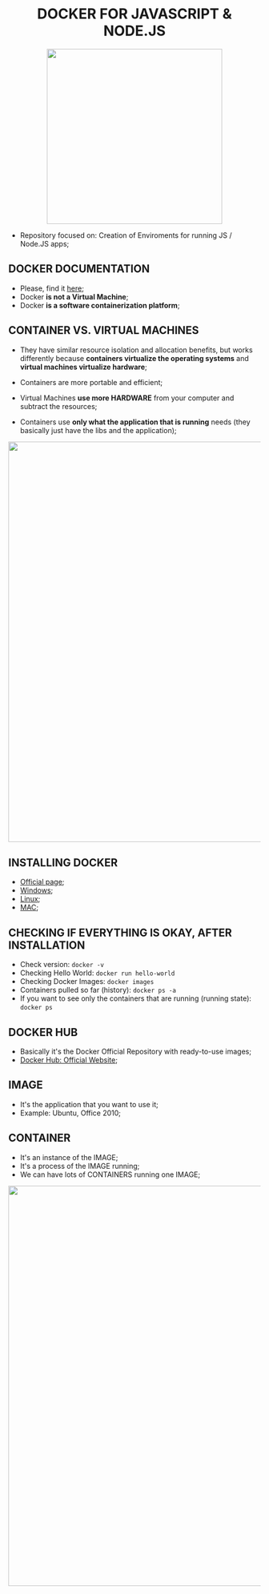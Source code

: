 <h1 align="center"><b>DOCKER FOR JAVASCRIPT & NODE.JS</b></h1>

<p align="center">
  <img src="https://raw.githubusercontent.com/jvlessa/Docker-for-JavaScript---Node.JS/main/media/docker_logo.png" width="350">
</p>

- Repository focused on: Creation of Enviroments for running JS / Node.JS apps;

## DOCKER DOCUMENTATION
- Please, find it [here](https://www.docker.com/get-started);
- Docker <b>is not a Virtual Machine</b>;
- Docker <b>is a software containerization platform</b>;

## CONTAINER VS. VIRTUAL MACHINES
- They have similar resource isolation and allocation benefits, but works differently because <b>containers virtualize the operating systems</b> and <b>virtual machines virtualize hardware</b>;
- Containers are more portable and efficient;

- Virtual Machines <b>use more HARDWARE</b> from your computer and subtract the resources;
- Containers use <b>only what the application that is running</b> needs (they basically just have the libs and the application);

<p align="center">
  <img src="https://raw.githubusercontent.com/jvlessa/Docker-for-JavaScript---Node.JS/main/media/containerVSvirtualmachine.png" width="800">
</p>

## INSTALLING DOCKER
- [Official page](https://docs.docker.com/get-docker/);
- [Windows](https://docs.docker.com/docker-for-windows/install/);
- [Linux](https://docs.docker.com/engine/install/);
- [MAC](https://docs.docker.com/docker-for-mac/install/);

## CHECKING IF EVERYTHING IS OKAY, AFTER INSTALLATION
- Check version: ``docker -v``
- Checking Hello World: ``docker run hello-world``
- Checking Docker Images: ``docker images``
- Containers pulled so far (history): ``docker ps -a``
- If you want to see only the containers that are running (running state): ``docker ps``

## DOCKER HUB
- Basically it's the Docker Official Repository with ready-to-use images;
- [Docker Hub: Official Website](https://hub.docker.com/);

## IMAGE
- It's the application that you want to use it;
- Example: Ubuntu, Office 2010;

## CONTAINER
- It's an instance of the IMAGE;
- It's a process of the IMAGE running;
- We can have lots of CONTAINERS running one IMAGE;
<p align="center">
  <img src="https://raw.githubusercontent.com/jvlessa/Docker-for-JavaScript---Node.JS/main/media/imagevscontainerdocker.png" width="800">
</p>